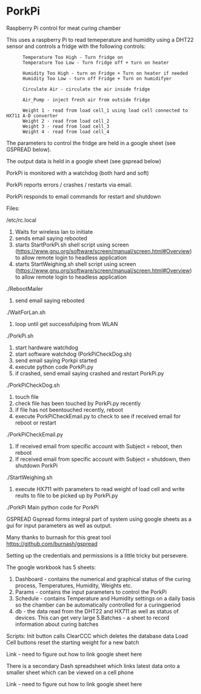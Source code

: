 # PorkPi
Raspberry Pi control for meat curing chamber

This uses a raspberry Pi to read temeperature and humidity using a DHT22 sensor and controls a fridge with the following controls:

          Temperature Too High - Turn fridge on
          Temperature Too Low - Turn fridge off + turn on heater

          Humidity Too High - turn on Fridge + Turn on heater if needed
          Humidity Too Low - turn off Fridge + Turn on humidifyer

          Circulate Air - circulate the air inside fridge

          Air_Pump - inject fresh air from outside fridge

          Weight 1 - read from load cell_1 using load cell connected to HX711 A-D converter 
          Weight 2 - read from load cell_2
          Weight 3 - read from load cell_3
          Weight 4 - read from load cell_4

  
  The parameters to control the fridge are held in a google sheet (see GSPREAD below).
  
  The output data is held in a google sheet (see gspread below)
  
  PorkPi is monitored with a watchdog (both hard and soft)
  
  PorkPi reports errors / crashes / restarts via email.
  
  PorkPi responds to email commands for restart and shutdown
  
  
  Files:
 
  /etc/rc.local
  1. Waits for wireless lan to initiate
  2. sends email saying rebooted
  3. starts StartPorkPi.sh shell script using screen (https://www.gnu.org/software/screen/manual/screen.html#Overview) to allow remote login to headless application
  4. starts StartWeighing.sh shell script using screen (https://www.gnu.org/software/screen/manual/screen.html#Overview) to allow remote login to headless application
   
   
 ./RebootMailer
  1. send email saying rebooted
   
   
 ./WaitForLan.sh
   1. loop until get successfulping from WLAN
   
   
 ./PorkPi.sh
   1. start hardware watchdog
   2. start software watchdog (PorkPiCheckDog.sh)
   3. send email saying Porkpi started
   4. execute python code PorkPi.py
   5. if crashed, send email saying crashed and restart PorkPi.py
   
   
 ./PorkPiCheckDog.sh
   1. touch file
   2. check file has been touched by PorkPi.py recently
   3. if file has not beentouched recently, reboot
   4. execute PorkPiCheckEmail.py to check to see if received email for reboot or restart
   
   
 ./PorkPiCheckEmail.py
   1. If received email from specific account with Subject = reboot, then reboot
   2. If received email from specific account with Subject = shutdown, then shutdown PorkPi
   
   
 ./StartWeighing.sh
   1. execute HX711 with parameters to read weight of load cell and write reults to file to be picked up by PorkPi.py
   
   
 ./PorkPi
   Main python code for PorkPi
   
   
   
   GSPREAD
   Gspread forms integral part of system using google sheets as a gui for input parameters as well as output.
   
   Many thanks to burnash for this great tool
   https://github.com/burnash/gspread
   
   Setting up the credentials and permissions is a little tricky but persevere.
   
   The google workbook has 5 sheets:
   1. Dashboard - contains the numerical and graphical status of the curing process, Temperatures, Humidity, Weights etc.
   2. Params - contains the input parameters to control the PorkPi 
   3. Schedule - contains Temperature and Humidity settings on a daily basis so the chamber can be automatically controlled for a curingperiod
   4. db - the data read from the DHT22 and HX711 as well as status of devices.  This can get very large
   5.Batches - a sheet to record information about curing batches
   
   Scripts:  Init button calls ClearCCC which deletes the database data
             Load Cell buttons reset the starting weight for a new batch
   
Link  - need to figure out how to link google sheet here  
   
   There is a secondary Dash spreadsheet which links latest data onto a smaller sheet which can be viewed on a cell phone
   
Link - need to figure out how to link google sheet here  
  

